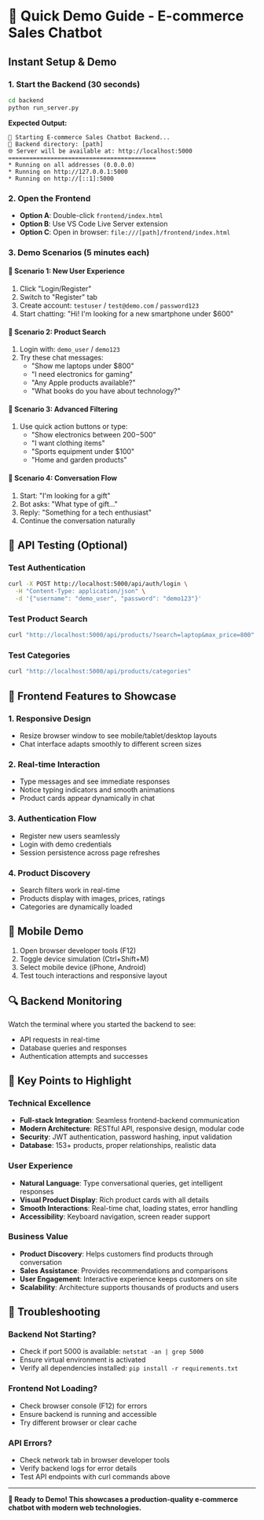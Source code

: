 # 🚀 Quick Demo Guide - E-commerce Sales Chatbot

## Instant Setup & Demo

### 1. Start the Backend (30 seconds)

```bash
cd backend
python run_server.py
```

**Expected Output:**

```
🤖 Starting E-commerce Sales Chatbot Backend...
📁 Backend directory: [path]
🌐 Server will be available at: http://localhost:5000
==========================================
* Running on all addresses (0.0.0.0)
* Running on http://127.0.0.1:5000
* Running on http://[::1]:5000
```

### 2. Open the Frontend

- **Option A**: Double-click `frontend/index.html`
- **Option B**: Use VS Code Live Server extension
- **Option C**: Open in browser: `file:///[path]/frontend/index.html`

### 3. Demo Scenarios (5 minutes each)

#### 🎯 Scenario 1: New User Experience

1. Click "Login/Register"
2. Switch to "Register" tab
3. Create account: `testuser` / `test@demo.com` / `password123`
4. Start chatting: "Hi! I'm looking for a new smartphone under $600"

#### 🎯 Scenario 2: Product Search

1. Login with: `demo_user` / `demo123`
2. Try these chat messages:
   - "Show me laptops under $800"
   - "I need electronics for gaming"
   - "Any Apple products available?"
   - "What books do you have about technology?"

#### 🎯 Scenario 3: Advanced Filtering

1. Use quick action buttons or type:
   - "Show electronics between $200-$500"
   - "I want clothing items"
   - "Sports equipment under $100"
   - "Home and garden products"

#### 🎯 Scenario 4: Conversation Flow

1. Start: "I'm looking for a gift"
2. Bot asks: "What type of gift..."
3. Reply: "Something for a tech enthusiast"
4. Continue the conversation naturally

## 🧪 API Testing (Optional)

### Test Authentication

```bash
curl -X POST http://localhost:5000/api/auth/login \
  -H "Content-Type: application/json" \
  -d '{"username": "demo_user", "password": "demo123"}'
```

### Test Product Search

```bash
curl "http://localhost:5000/api/products/?search=laptop&max_price=800"
```

### Test Categories

```bash
curl "http://localhost:5000/api/products/categories"
```

## 🎨 Frontend Features to Showcase

### 1. **Responsive Design**

- Resize browser window to see mobile/tablet/desktop layouts
- Chat interface adapts smoothly to different screen sizes

### 2. **Real-time Interaction**

- Type messages and see immediate responses
- Notice typing indicators and smooth animations
- Product cards appear dynamically in chat

### 3. **Authentication Flow**

- Register new users seamlessly
- Login with demo credentials
- Session persistence across page refreshes

### 4. **Product Discovery**

- Search filters work in real-time
- Products display with images, prices, ratings
- Categories are dynamically loaded

## 📱 Mobile Demo

1. Open browser developer tools (F12)
2. Toggle device simulation (Ctrl+Shift+M)
3. Select mobile device (iPhone, Android)
4. Test touch interactions and responsive layout

## 🔍 Backend Monitoring

Watch the terminal where you started the backend to see:

- API requests in real-time
- Database queries and responses
- Authentication attempts and successes

## 🎯 Key Points to Highlight

### Technical Excellence

- **Full-stack Integration**: Seamless frontend-backend communication
- **Modern Architecture**: RESTful API, responsive design, modular code
- **Security**: JWT authentication, password hashing, input validation
- **Database**: 153+ products, proper relationships, realistic data

### User Experience

- **Natural Language**: Type conversational queries, get intelligent responses
- **Visual Product Display**: Rich product cards with all details
- **Smooth Interactions**: Real-time chat, loading states, error handling
- **Accessibility**: Keyboard navigation, screen reader support

### Business Value

- **Product Discovery**: Helps customers find products through conversation
- **Sales Assistance**: Provides recommendations and comparisons
- **User Engagement**: Interactive experience keeps customers on site
- **Scalability**: Architecture supports thousands of products and users

## 🚨 Troubleshooting

### Backend Not Starting?

- Check if port 5000 is available: `netstat -an | grep 5000`
- Ensure virtual environment is activated
- Verify all dependencies installed: `pip install -r requirements.txt`

### Frontend Not Loading?

- Check browser console (F12) for errors
- Ensure backend is running and accessible
- Try different browser or clear cache

### API Errors?

- Check network tab in browser developer tools
- Verify backend logs for error details
- Test API endpoints with curl commands above

---

**🎉 Ready to Demo! This showcases a production-quality e-commerce chatbot with modern web technologies.**
